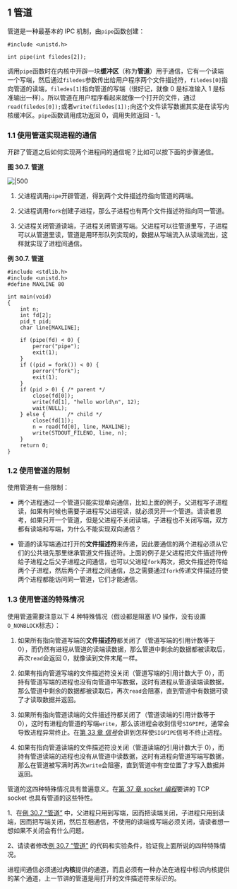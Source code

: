 ## 1	管道

管道是一种最基本的 IPC 机制，由`pipe`函数创建：

```
#include <unistd.h>

int pipe(int filedes[2]);

```

调用`pipe`函数时在内核中开辟一块**缓冲区**（称为**管道**）用于通信，它有一个读端一个写端，然后通过`filedes`参数传出给用户程序两个文件描述符，`filedes[0]`指向管道的读端，`filedes[1]`指向管道的写端（很好记，就像 0 是标准输入 1 是标准输出一样）。所以管道在用户程序看起来就像一个打开的文件，通过`read(filedes[0]);`或者`write(filedes[1]);`向这个文件读写数据其实是在读写内核缓冲区。`pipe`函数调用成功返回 0，调用失败返回 - 1。

### 1.1	使用管道实现进程的通信

开辟了管道之后如何实现两个进程间的通信呢？比如可以按下面的步骤通信。

**图 30.7. 管道**

![|500](https://akaedu.github.io/book/images/process.pipe.png)

  

1.  父进程调用`pipe`开辟管道，得到两个文件描述符指向管道的两端。
    
2.  父进程调用`fork`创建子进程，那么子进程也有两个文件描述符指向同一管道。
    
3.  父进程关闭管道读端，子进程关闭管道写端。父进程可以往管道里写，子进程可以从管道里读，管道是用环形队列实现的，数据从写端流入从读端流出，这样就实现了进程间通信。
    

**例 30.7. 管道**

```
#include <stdlib.h>
#include <unistd.h>
#define MAXLINE 80

int main(void)
{
	int n;
	int fd[2];
	pid_t pid;
	char line[MAXLINE];

	if (pipe(fd) < 0) {
		perror("pipe");
		exit(1);
	}
	if ((pid = fork()) < 0) {
		perror("fork");
		exit(1);
	}
	if (pid > 0) { /* parent */
		close(fd[0]);
		write(fd[1], "hello world\n", 12);
		wait(NULL);
	} else {       /* child */
		close(fd[1]);
		n = read(fd[0], line, MAXLINE);
		write(STDOUT_FILENO, line, n);
	}
	return 0;
}

```

### 1.2	使用管道的限制

使用管道有一些限制：

*   两个进程通过一个管道只能实现单向通信，比如上面的例子，父进程写子进程读，如果有时候也需要子进程写父进程读，就必须另开一个管道。请读者思考，如果只开一个管道，但是父进程不关闭读端，子进程也不关闭写端，双方都有读端和写端，为什么不能实现双向通信？
    
*   管道的读写端通过打开的**文件描述符**来传递，因此要通信的两个进程必须从它们的公共祖先那里继承管道文件描述符。上面的例子是父进程把文件描述符传给子进程之后父子进程之间通信，也可以父进程`fork`两次，把文件描述符传给两个子进程，然后两个子进程之间通信，总之需要通过`fork`传递文件描述符使两个进程都能访问同一管道，它们才能通信。
    
### 1.3	使用管道的特殊情况

使用管道需要注意以下 4 种特殊情况（假设都是阻塞 I/O 操作，没有设置`O_NONBLOCK`标志）：

1.  如果所有指向管道写端的**文件描述符**都关闭了（管道写端的引用计数等于 0），而仍然有进程从管道的读端读数据，那么管道中剩余的数据都被读取后，再次`read`会返回 0，就像读到文件末尾一样。
    
2.  如果有指向管道写端的文件描述符没关闭（管道写端的引用计数大于 0），而持有管道写端的进程也没有向管道中写数据，这时有进程从管道读端读数据，那么管道中剩余的数据都被读取后，再次`read`会阻塞，直到管道中有数据可读了才读取数据并返回。
    
3.  如果所有指向管道读端的文件描述符都关闭了（管道读端的引用计数等于 0），这时有进程向管道的写端`write`，那么该进程会收到信号`SIGPIPE`，通常会导致进程异常终止。在[第 33 章 _信号_](https://akaedu.github.io/book/ch33.html#signal)会讲到怎样使`SIGPIPE`信号不终止进程。
    
4.  如果有指向管道读端的文件描述符没关闭（管道读端的引用计数大于 0），而持有管道读端的进程也没有从管道中读数据，这时有进程向管道写端写数据，那么在管道被写满时再次`write`会阻塞，直到管道中有空位置了才写入数据并返回。
    

管道的这四种特殊情况具有普遍意义。在[第 37 章 _socket 编程_](https://akaedu.github.io/book/ch37.html#socket)要讲的 TCP socket 也具有管道的这些特性。

1、在[例 30.7 “管道”](https://akaedu.github.io/book/ch30s04.html#process.pipe) 中，父进程只用到写端，因而把读端关闭，子进程只用到读端，因而把写端关闭，然后互相通信，不使用的读端或写端必须关闭，请读者想一想如果不关闭会有什么问题。

2、请读者修改[例 30.7 “管道”](https://akaedu.github.io/book/ch30s04.html#process.pipe) 的代码和实验条件，验证我上面所说的四种特殊情况。

进程间通信必须通过**内核**提供的通道，而且必须有一种办法在进程中标识内核提供的某个通道，上一节讲的管道是用打开的文件描述符来标识的。